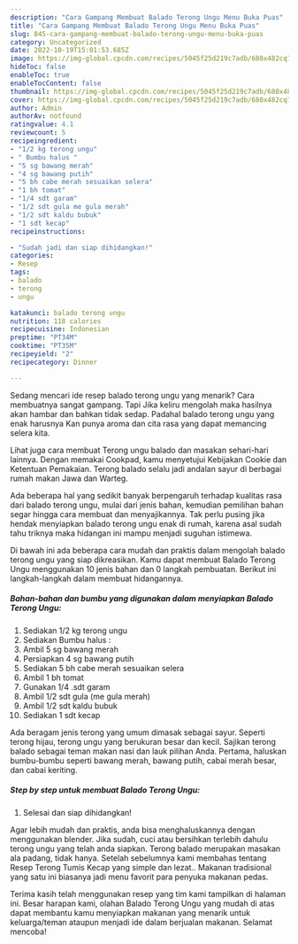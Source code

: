 ```yaml
---
description: "Cara Gampang Membuat Balado Terong Ungu Menu Buka Puas"
title: "Cara Gampang Membuat Balado Terong Ungu Menu Buka Puas"
slug: 845-cara-gampang-membuat-balado-terong-ungu-menu-buka-puas
category: Uncategorized
date: 2022-10-19T15:01:53.685Z
image: https://img-global.cpcdn.com/recipes/5045f25d219c7adb/680x482cq70/balado-terong-ungu-foto-resep-utama.jpg
hideToc: false
enableToc: true
enableTocContent: false
thumbnail: https://img-global.cpcdn.com/recipes/5045f25d219c7adb/680x482cq70/balado-terong-ungu-foto-resep-utama.jpg
cover: https://img-global.cpcdn.com/recipes/5045f25d219c7adb/680x482cq70/balado-terong-ungu-foto-resep-utama.jpg
author: Admin
authorAv: notfound
ratingvalue: 4.1
reviewcount: 5
recipeingredient:
- "1/2 kg terong ungu"
- " Bumbu halus "
- "5 sg bawang merah"
- "4 sg bawang putih"
- "5 bh cabe merah sesuaikan selera"
- "1 bh tomat"
- "1/4 sdt garam"
- "1/2 sdt gula me gula merah"
- "1/2 sdt kaldu bubuk"
- "1 sdt kecap"
recipeinstructions:

- "Sudah jadi dan siap dihidangkan!"
categories:
- Resep
tags:
- balado
- terong
- ungu

katakunci: balado terong ungu 
nutrition: 118 calories
recipecuisine: Indonesian
preptime: "PT34M"
cooktime: "PT35M"
recipeyield: "2"
recipecategory: Dinner

---
```



Sedang mencari ide resep balado terong ungu yang menarik? Cara membuatnya sangat gampang. Tapi Jika keliru mengolah maka hasilnya akan hambar dan bahkan tidak sedap. Padahal balado terong ungu yang enak harusnya Kan punya aroma dan cita rasa yang dapat memancing selera kita.


Lihat juga cara membuat Terong ungu balado dan masakan sehari-hari lainnya. Dengan memakai Cookpad, kamu menyetujui Kebijakan Cookie dan Ketentuan Pemakaian. Terong balado selalu jadi andalan sayur di berbagai rumah makan Jawa dan Warteg.

Ada beberapa hal yang sedikit banyak berpengaruh terhadap kualitas rasa dari balado terong ungu, mulai dari jenis bahan, kemudian pemilihan bahan segar hingga cara membuat dan menyajikannya. Tak perlu pusing jika hendak menyiapkan balado terong ungu enak di rumah, karena asal sudah tahu triknya maka hidangan ini mampu menjadi suguhan istimewa.


Di bawah ini ada beberapa cara mudah dan praktis dalam mengolah balado terong ungu yang siap dikreasikan. Kamu dapat membuat Balado Terong Ungu menggunakan 10 jenis bahan dan 0 langkah pembuatan. Berikut ini langkah-langkah dalam membuat hidangannya.

<!--inarticleads1-->

##### Bahan-bahan dan bumbu yang digunakan dalam menyiapkan Balado Terong Ungu:

1. Sediakan 1/2 kg terong ungu
1. Sediakan  Bumbu halus :
1. Ambil 5 sg bawang merah
1. Persiapkan 4 sg bawang putih
1. Sediakan 5 bh cabe merah sesuaikan selera
1. Ambil 1 bh tomat
1. Gunakan 1/4 .sdt garam
1. Ambil 1/2 sdt gula (me gula merah)
1. Ambil 1/2 sdt kaldu bubuk
1. Sediakan 1 sdt kecap


Ada beragam jenis terong yang umum dimasak sebagai sayur. Seperti terong hijau, terong ungu yang berukuran besar dan kecil. Sajikan terong balado sebagai teman makan nasi dan lauk pilihan Anda. Pertama, haluskan bumbu-bumbu seperti bawang merah, bawang putih, cabai merah besar, dan cabai keriting. 

<!--inarticleads2-->

##### Step by step untuk membuat Balado Terong Ungu:


1. Selesai dan siap dihidangkan!

Agar lebih mudah dan praktis, anda bisa menghaluskannya dengan menggunakan blender. Jika sudah, cuci atau bersihkan terlebih dahulu terong ungu yang telah anda siapkan. Terong balado merupakan masakan ala padang, tidak hanya. Setelah sebelumnya kami membahas tentang Resep Terong Tumis Kecap yang simple dan lezat.. Makanan tradisional yang satu ini biasanya jadi menu favorit para penyuka makanan pedas. 

Terima kasih telah menggunakan resep yang tim kami tampilkan di halaman ini. Besar harapan kami, olahan Balado Terong Ungu yang mudah di atas dapat membantu kamu menyiapkan makanan yang menarik untuk keluarga/teman ataupun menjadi ide dalam berjualan makanan. Selamat mencoba!
